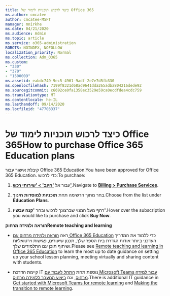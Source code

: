 ```yaml
---
title: כיצד לרכוש תוכניות לימוד של Office 365
ms.author: cmcatee
author: cmcatee-MSFT
manager: mnirkhe
ms.date: 04/21/2020
ms.audience: Admin
ms.topic: article
ms.service: o365-administration
ROBOTS: NOINDEX, NOFOLLOW
localization_priority: Normal
ms.collection: Adm_O365
ms.custom:
- "330"
- "370"
- "1500009"
ms.assetid: eabdc749-9ec5-4961-9adf-2e7e7d5fb330
ms.openlocfilehash: 7199f8321d68ad9641dda265adba804216dede92
ms.sourcegitcommit: c6692ce0fa1358ec3529e59ca0ecdfdea4cdc759
ms.translationtype: MT
ms.contentlocale: he-IL
ms.lasthandoff: 09/14/2020
ms.locfileid: "47703337"
---
```

# <a name="how-to-purchase-office-365-education-plans"></a><span data-ttu-id="087b2-102">כיצד לרכוש תוכניות לימוד של Office 365</span><span class="sxs-lookup"><span data-stu-id="087b2-102">How to purchase Office 365 Education plans</span></span>

<span data-ttu-id="087b2-103">קיבלת אישור עבור Office 365 Education.</span><span class="sxs-lookup"><span data-stu-id="087b2-103">You have been approved for Office 365 Education.</span></span>  <span data-ttu-id="087b2-104">כדי לרכוש:</span><span class="sxs-lookup"><span data-stu-id="087b2-104">To purchase:</span></span>

1. <span data-ttu-id="087b2-105">עבור אל **['חיוב' > 'שירותי רכש'](https://portal.office.com/AdminPortal/Home#/catalog)**.</span><span class="sxs-lookup"><span data-stu-id="087b2-105">Navigate to **[Billing > Purchase Services](https://portal.office.com/AdminPortal/Home#/catalog)**.</span></span>

2. <span data-ttu-id="087b2-106">בחר מתוך הרשימה תחת **תוכניות למוסדות חינוך**.</span><span class="sxs-lookup"><span data-stu-id="087b2-106">Choose from the list under **Education Plans**.</span></span>

3. <span data-ttu-id="087b2-107">רחף מעל המנוי שברצונך לרכוש ובחר **'קנה עכשיו'**.</span><span class="sxs-lookup"><span data-stu-id="087b2-107">Hover over the subscription you would like to purchase and click **Buy Now**.</span></span>

<span data-ttu-id="087b2-108">**הוראה ולמידה מרחוק**</span><span class="sxs-lookup"><span data-stu-id="087b2-108">**Remote teaching and learning**</span></span>

- <span data-ttu-id="087b2-109">ראה [הוראה ולמידה מרחוק עם Office 365 Education](https://support.office.com/article/remote-teaching-and-learning-in-office-365-education-f651ccae-7b65-478b-8366-51bb884025c4) כדי ללמוד את המדריך העדכני ביותר אודות הגדרת בית הספר שלך, תכנון שיעורים, פגישות וירטואליות ושיתוף תוכן עם התלמידים שלך.</span><span class="sxs-lookup"><span data-stu-id="087b2-109">Please see [Remote teaching and learning in Office 365 Education](https://support.office.com/article/remote-teaching-and-learning-in-office-365-education-f651ccae-7b65-478b-8366-51bb884025c4) to learn the most up to date guidance on setting up your school lesson planning, meeting virtually and sharing content with students.</span></span>

- <span data-ttu-id="087b2-110">קיימת הדרכת IT נוספת תחת [התחל לעבוד עם Microsoft Teams עבור למידה מרחוק](https://docs.microsoft.com/MicrosoftTeams/remote-learning-edu), וגם [ביצוע המעבר ללמידה מרחוק](https://www.microsoft.com/education/remote-learning).</span><span class="sxs-lookup"><span data-stu-id="087b2-110">There is additional IT guidance in [Get started with Microsoft Teams for remote learning](https://docs.microsoft.com/MicrosoftTeams/remote-learning-edu) and [Making the transition to remote learning](https://www.microsoft.com/education/remote-learning).</span></span>
